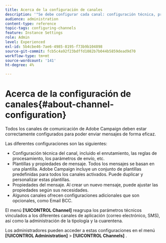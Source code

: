 ```yaml
---
title: Acerca de la configuración de canales
description: '"Se debe configurar cada canal: configuración técnica, propiedades y plantillas de mensajes".'
audience: administration
content-type: reference
topic-tags: configuring-channels
feature: Instance Settings
role: Admin
level: Experienced
exl-id: 5b4cbe46-7ae6-4985-8195-f73b9b104898
source-git-commit: fcb5c4a92f23bdffd1082b7b044b5859dead9d70
workflow-type: tm+mt
source-wordcount: '141'
ht-degree: 4%

---
```


# Acerca de la configuración de canales{#about-channel-configuration}

Todos los canales de comunicación de Adobe Campaign deben estar correctamente configurados para poder enviar mensajes de forma eficaz.

Las diferentes configuraciones son las siguientes:

* Configuración técnica del canal, incluido el enrutamiento, las reglas de procesamiento, los parámetros de envío, etc.
* Plantillas y propiedades de mensaje. Todos los mensajes se basan en una plantilla. Adobe Campaign incluye un conjunto de plantillas predefinidas para todos los canales activados. Puede duplicar y personalizar estas plantillas.
* Propiedades del mensaje. Al crear un nuevo mensaje, puede ajustar las propiedades según sus necesidades.
* Algunos canales ofrecen configuraciones adicionales que son opcionales, como Email BCC.

El menú **[!UICONTROL Channel]** reagrupa los parámetros técnicos vinculados a los diferentes canales de aplicación (correo electrónico, SMS), así como la administración de la tipología y la cuarentena.

Los administradores pueden acceder a estas configuraciones en el menú **[!UICONTROL Administration]** > **[!UICONTROL Channels]** .

